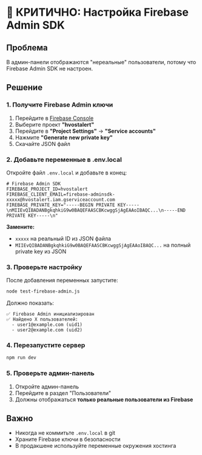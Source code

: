 # 🚨 КРИТИЧНО: Настройка Firebase Admin SDK

## Проблема
В админ-панели отображаются "нереальные" пользователи, потому что Firebase Admin SDK не настроен.

## Решение

### 1. Получите Firebase Admin ключи

1. Перейдите в [Firebase Console](https://console.firebase.google.com/)
2. Выберите проект **"hvostalert"**
3. Перейдите в **"Project Settings"** → **"Service accounts"**
4. Нажмите **"Generate new private key"**
5. Скачайте JSON файл

### 2. Добавьте переменные в .env.local

Откройте файл `.env.local` и добавьте в конец:

```env
# Firebase Admin SDK
FIREBASE_PROJECT_ID=hvostalert
FIREBASE_CLIENT_EMAIL=firebase-adminsdk-xxxxx@hvostalert.iam.gserviceaccount.com
FIREBASE_PRIVATE_KEY="-----BEGIN PRIVATE KEY-----\nMIIEvQIBADANBgkqhkiG9w0BAQEFAASCBKcwggSjAgEAAoIBAQC...\n-----END PRIVATE KEY-----\n"
```

**Замените:**
- `xxxxx` на реальный ID из JSON файла
- `MIIEvQIBADANBgkqhkiG9w0BAQEFAASCBKcwggSjAgEAAoIBAQC...` на полный private key из JSON

### 3. Проверьте настройку

После добавления переменных запустите:

```bash
node test-firebase-admin.js
```

Должно показать:
```
✅ Firebase Admin инициализирован
✅ Найдено X пользователей:
  - user1@example.com (uid1)
  - user2@example.com (uid2)
```

### 4. Перезапустите сервер

```bash
npm run dev
```

### 5. Проверьте админ-панель

1. Откройте админ-панель
2. Перейдите в раздел "Пользователи"
3. Должны отображаться **только реальные пользователи из Firebase**

## Важно

- Никогда не коммитьте `.env.local` в git
- Храните Firebase ключи в безопасности
- В продакшене используйте переменные окружения хостинга
